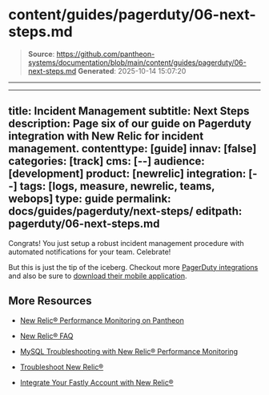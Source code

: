 # content/guides/pagerduty/06-next-steps.md

> **Source**: https://github.com/pantheon-systems/documentation/blob/main/content/guides/pagerduty/06-next-steps.md
> **Generated**: 2025-10-14 15:07:20

---

---
title: Incident Management
subtitle: Next Steps
description: Page six of our guide on Pagerduty integration with New Relic for incident management.
contenttype: [guide]
innav: [false]
categories: [track]
cms: [--]
audience: [development]
product: [newrelic]
integration: [--]
tags: [logs, measure, newrelic, teams, webops]
type: guide
permalink: docs/guides/pagerduty/next-steps/
editpath: pagerduty/06-next-steps.md
---
Congrats! You just setup a robust incident management procedure with automated notifications for your team. Celebrate!

But this is just the tip of the iceberg. Checkout more [PagerDuty integrations](https://www.pagerduty.com/integrations/) and also be sure to [download their mobile application](https://www.pagerduty.com/features/mobile-incident-management/).


## More Resources

- [New Relic&reg; Performance Monitoring on Pantheon](/guides/new-relic)

- [New Relic&reg; FAQ](/guides/new-relic/new-relic-faq)

- [MySQL Troubleshooting with New Relic&reg; Performance Monitoring](/guides/new-relic/debug-mysql-new-relic)

- [Troubleshoot New Relic&reg;](/guides/new-relic/troubleshoot-new-relic)

- [Integrate Your Fastly Account with New Relic&reg;](/guides/fastly-pantheon/fastly-new-relic)
